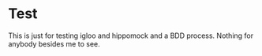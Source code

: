 Test
====
This is just for testing igloo and hippomock and a BDD process. Nothing for anybody besides me to see.
